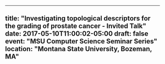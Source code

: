 ___ 
title: "Investigating topological descriptors for the grading of prostate cancer - Invited Talk"
date: 2017-05-10T11:00:02-05:00
draft: false 
event: "MSU Computer Science Seminar Series"
location: "Montana State University, Bozeman, MA"
---
